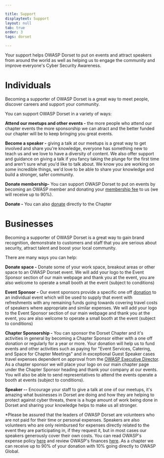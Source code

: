 ```yaml
---

title: Support
displaytext: Support
layout: null
tab: true
order: 3
tags: dorset

---
```

Your support helps OWASP Dorset to put on events and attract speakers from around the world as well as helping us to engage the community and improve everyone's Cyber Security Awareness. 

# Individuals
Becoming a supporter of OWASP Dorset is a great way to meet people, discover careers and support your community.

You can support OWASP Dorset in a variety of ways:

**Attend our meetups and other events -** the more people who attend our chapter events the more sponsorship we can atract and the better funded our chapter will be to keep bringing you great events.

**Become a speaker -** giving a talk at our meetups is a great way to get involved and share you're knowledge, everyone has something new to teach us and we love to have a diversity of content. We also offer support and guidance on giving a talk if you fancy taking the plunge for the first time and aren't sure what you'd like to talk about. We know you are working on some incredible things, we'd love to be able to share your knowledge and build a stronger, safer community.

**Donate membership-** You can support OWASP Dorset to put on events by becoming an OWASP member and donating your [membership fee](https://owasp.org/membership/) to us (we will receive up to 90%).

**Donate -** You can also [donate](https://owasp.org/donate/?reponame=owasp.github.io) directly to the Chapter

# Businesses

Becoming a supporter of OWASP Dorset is a great way to gain brand recognition, demonstrate to customers and staff that you are serious about security, attract talent and boost your local community.

There are many ways you can help:

**Donate space -** Donate some of your work space, breakout areas or other space to an OWASP Dorset event. We will add your logo to the Event Sponsor section of our main webpage and thank you at the event, you are also welcome to operate a small booth at the event (subject to conditions) 

**Event Sponsor -** Our event sponsors provide a specific one off [donation](https://owasp.org/donate/?reponame=owasp.github.io) to an individual event which will be used to supply that event with refreshments with any remaining funds going towards covering travel costs of speakers where appropriate and similar expenses. We will add your logo to the Event Sponsor section of our main webpage and thank you at the event, you are also welcome to operate a small booth at the event (subject to conditions)

**Chapter Sponsorship -** You can sponsor the Dorset Chapter and it's activities in general by becoming a Chapter Sponsor either with a one off donation or regularly for a year or more. Your donation will help us to fund events and other activities such as paying for "Event Services, Catering, and Space for Chapter Meetings" and in exceptional Guest Speaker cases travel expenses dependent on approval from the [OWASP Executive Director](https://owasp.org/www-policy/operational/expense-reimbursement). As a chapter sponsor we will place your logo on our main chapter page under the Chapter Sponsor heading and thank your company at our events. You will also be able to send representatives to attend the events operate a booth at events (subject to conditions).

**Speaker --** Encourage your staff to give a talk at one of our meetups, it's amazing what businesses in Dorset are doing and how they are helping to protect against cyber threats, there is a huge amount of work being done in Dorset and sharing your knowledge helps to make us all stronger.

*Please be assured that the leaders of OWASP Dorset are volunteers who are not paid for their time or personal expenses. Speakers are also volunteers who are only reimbursed for expenses directly related to the event they are participating in, if they request it, but in most cases our speakers generously cover their own costs. You can read OWASP's expense policy [here](https://owasp.org/www-policy/operational/expense-reimbursement) and review OWASP's finances [here](https://owasp.org/finance/). As a chapter we can receive up to 90% of your donation with 10% going directly to OWASP Global.


